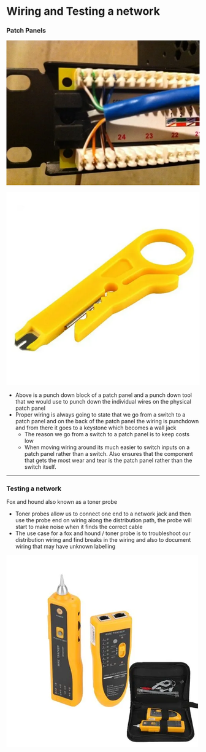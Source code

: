 # Wiring and Testing a network

### Patch Panels

![image.png](./media/patchpanel.png)

![image.png](./media/punchtool.png)

- Above is a punch down block of a patch panel and a punch down tool that we would use to punch down the individual wires on the physical patch panel
- Proper wiring is always going to state that we go from a switch to a patch panel and on the back of the patch panel the wiring is punchdown and from there it goes to a keystone which becomes a wall jack
    - The reason we go from a switch to a patch panel is to keep costs low
    - When moving wiring around its much easier to switch inputs on a patch panel rather than a switch. Also ensures that the component that gets the most wear and tear is the patch panel rather than the switch itself.

---

### Testing a network

Fox and hound also known as a toner probe

- Toner probes allow us to connect one end to a network jack and then use the probe end on wiring along the distribution path, the probe will start to make noise when it finds the correct cable
- The use case for a fox and hound / toner probe is to troubleshoot our distribution wiring and find breaks in the wiring and also to document wiring that may have unknown labelling

![image.png](./media/tonerprobe.png)
